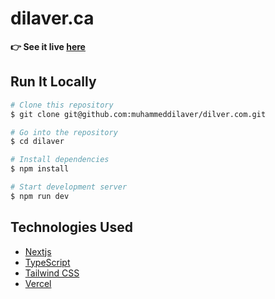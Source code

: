 # dilaver.ca

**:point_right: See it live [here](https://dilaver.ca)**

## Run It Locally

```bash
# Clone this repository
$ git clone git@github.com:muhammeddilaver/dilver.com.git

# Go into the repository
$ cd dilaver

# Install dependencies
$ npm install

# Start development server
$ npm run dev
```

## Technologies Used

- [Nextjs](https://nextjs.org/)
- [TypeScript](https://www.typescriptlang.org/)
- [Tailwind CSS](https://tailwindcss.com/)
- [Vercel](https://vercel.com/)
